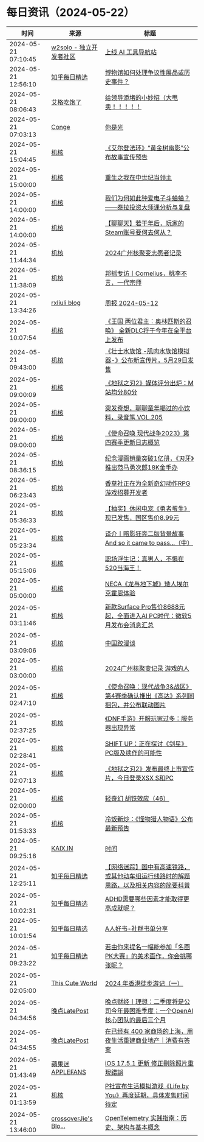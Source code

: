 ﻿# 每日资讯（2024-05-22）

|时间|来源|标题|
|---|---|---|
|2024-05-21 07:10:45|[w2solo - 独立开发者社区](https://w2solo.com/topics/feed)|[上线 AI 工具导航站](https://w2solo.com/topics/4637)|
|2024-05-21 12:56:10|[知乎每日精选](https://www.zhihu.com/rss)|[博物馆如何处理争议性展品或历史事件？](http://www.zhihu.com/question/656010784/answer/3502017859?utm_campaign=rss&utm_medium=rss&utm_source=rss&utm_content=title)|
|2024-05-21 08:06:43|[艾格吃饱了](https://feedpress.me/wx-aigechibaole)|[给领导添堵的小妙招（大甩卖！！！！！](http://mp.weixin.qq.com/s?__biz=MjM5NTYxODQyMA%3D%3D&mid=2653453217&idx=1&sn=887b430adde0da1850ad9b0234e55ec6)|
|2024-05-21 07:03:13|[Conge](https://conge.github.io/feed.xml)|[你是光](https://conge.livingwithfcs.org/2024/05/21/light/)|
|2024-05-21 15:04:45|[机核](https://www.gcores.com/rss)|[《艾尔登法环》“黄金树幽影”公布故事宣传预告](https://www.gcores.com/articles/182228)|
|2024-05-21 15:00:00|[机核](https://www.gcores.com/rss)|[重生之我在中世纪当领主](https://www.gcores.com/radios/182123)|
|2024-05-21 14:00:00|[机核](https://www.gcores.com/rss)|[我们为何如此钟爱电子斗蛐蛐？——泰拉投资大师课分析与复盘](https://www.gcores.com/articles/182212)|
|2024-05-21 14:00:00|[机核](https://www.gcores.com/rss)|[【聊聊天】若干年后，玩家的Steam账号要何去何从？](https://www.gcores.com/articles/182208)|
|2024-05-21 11:44:34|[机核](https://www.gcores.com/rss)|[2024广州核聚变志愿者记录](https://www.gcores.com/videos/182220)|
|2024-05-21 11:38:09|[机核](https://www.gcores.com/rss)|[邦摇专访丨Cornelius，桃李不言，一代宗师](https://www.gcores.com/articles/182221)|
|2024-05-21 13:34:26|[rxliuli blog](https://blog.rxliuli.com/atom.xml)|[周报 2024-05-12](https://blog.rxliuli.com/p/bad908e3481c4981a4da32a44275c4b4/)|
|2024-05-21 10:07:54|[机核](https://www.gcores.com/rss)|[《王国 两位君主：奥林匹斯的召唤》 全新DLC将于今年在全平台上发布](https://www.gcores.com/articles/182219)|
|2024-05-21 09:43:00|[机核](https://www.gcores.com/rss)|[《壮士水族馆 -肌肉水族馆模拟器-》公布新宣传片，5月29日发售](https://www.gcores.com/articles/182216)|
|2024-05-21 09:00:09|[机核](https://www.gcores.com/rss)|[《地狱之刃2》媒体评分出炉：M站均分80分](https://www.gcores.com/articles/182215)|
|2024-05-21 09:00:00|[机核](https://www.gcores.com/rss)|[突发奇想，聊聊童年喝过的小饮料，录音笔 VOL.205](https://www.gcores.com/radios/182213)|
|2024-05-21 09:00:00|[机核](https://www.gcores.com/rss)|[《使命召唤 现代战争2023》第四赛季更新日志概览](https://www.gcores.com/articles/182180)|
|2024-05-21 08:36:15|[机核](https://www.gcores.com/rss)|[纪念漫画销量突破1亿册，《刃牙》推出范马勇次郎18K金手办](https://www.gcores.com/articles/182214)|
|2024-05-21 06:23:43|[机核](https://www.gcores.com/rss)|[香草社正在为全新奇幻动作RPG游戏招募开发者](https://www.gcores.com/articles/182203)|
|2024-05-21 05:36:33|[机核](https://www.gcores.com/rss)|[【抽奖】休闲电宠《勇者蛋生》现已发售，国区售价8.99元](https://www.gcores.com/articles/182202)|
|2024-05-21 05:23:34|[机核](https://www.gcores.com/rss)|[译介丨暗影狂奔二版背景故事 And so it came to pass...（中）](https://www.gcores.com/articles/182197)|
|2024-05-21 05:15:06|[机核](https://www.gcores.com/rss)|[职场浮生记：真男人，不惧在520当海王！](https://www.gcores.com/articles/182198)|
|2024-05-21 05:00:00|[机核](https://www.gcores.com/rss)|[NECA《龙与地下城》矮人埃尔克霍恩体验](https://www.gcores.com/videos/179137)|
|2024-05-21 03:11:46|[机核](https://www.gcores.com/rss)|[新款Surface Pro售价8688元起，全面进入AI PC时代：微软5月发布会消息汇总](https://www.gcores.com/articles/182187)|
|2024-05-21 03:09:06|[机核](https://www.gcores.com/rss)|[中国跤漫谈](https://www.gcores.com/articles/182178)|
|2024-05-21 03:00:00|[机核](https://www.gcores.com/rss)|[2024广州核聚变记录 游戏的人](https://www.gcores.com/articles/182108)|
|2024-05-21 02:47:10|[机核](https://www.gcores.com/rss)|[《使命召唤：现代战争3&战区》第4赛季确认推出《高达》系列同捆包，并公布联动图片](https://www.gcores.com/articles/182182)|
|2024-05-21 02:37:25|[机核](https://www.gcores.com/rss)|[《DNF手游》开服玩家过多：服务器出现异常](https://www.gcores.com/articles/182184)|
|2024-05-21 02:28:41|[机核](https://www.gcores.com/rss)|[SHIFT UP：正在探讨《剑星》PC版及续作的可能性](https://www.gcores.com/articles/182183)|
|2024-05-21 02:07:13|[机核](https://www.gcores.com/rss)|[《地狱之刃2》发布最终上市宣传片，今日登录XSX S和PC](https://www.gcores.com/articles/182181)|
|2024-05-21 02:00:00|[机核](https://www.gcores.com/rss)|[轻奇幻 胡铁效应（46）](https://www.gcores.com/articles/172142)|
|2024-05-21 01:53:33|[机核](https://www.gcores.com/rss)|[冷饭新炒：《怪物猎人物语》公布最新预告](https://www.gcores.com/articles/182177)|
|2024-05-21 09:25:16|[KAIX.IN](https://kaix.in/feed/)|[时间](https://kaix.in/2024/0521-time/)|
|2024-05-21 12:25:11|[知乎每日精选](https://www.zhihu.com/rss)|[【网络迷踪】图中有高速铁路，或其他动车组运行线路时的解题思路，以及相关内容的简要科普](http://zhuanlan.zhihu.com/p/625352281?utm_campaign=rss&utm_medium=rss&utm_source=rss&utm_content=title)|
|2024-05-21 10:02:31|[知乎每日精选](https://www.zhihu.com/rss)|[ADHD需要哪些因素才能取得更高成就呢？](http://zhuanlan.zhihu.com/p/693065733?utm_campaign=rss&utm_medium=rss&utm_source=rss&utm_content=title)|
|2024-05-21 10:01:54|[知乎每日精选](https://www.zhihu.com/rss)|[A人好书-社群书单分享](http://zhuanlan.zhihu.com/p/698648430?utm_campaign=rss&utm_medium=rss&utm_source=rss&utm_content=title)|
|2024-05-21 09:23:22|[知乎每日精选](https://www.zhihu.com/rss)|[若由你来提名一幅能参加「名画PK大赛」的美术画作，你会挑哪张呢？](http://www.zhihu.com/question/654055226/answer/3481928199?utm_campaign=rss&utm_medium=rss&utm_source=rss&utm_content=title)|
|2024-05-21 02:05:00|[This Cute World](https://thiscute.world/index.xml)|[2024 年香港徒步游记（一）](https://thiscute.world/posts/hong-kong-travel-notes-in-2024/)|
|2024-05-21 04:34:56|[晚点LatePost](https://feedpress.me/wx-postlate)|[​晚点财经丨理想：二季度将是公司今年最困难季度；一个OpenAI核心团队的最后三个月](http://mp.weixin.qq.com/s?__biz=MzU3Mjk1OTQ0Ng%3D%3D&mid=2247516238&idx=2&sn=e51bc0634299bee2d0f12a9a00bddbf7)|
|2024-05-21 04:34:55|[晚点LatePost](https://feedpress.me/wx-postlate)|[在已经有 400 家商场的上海，用夜生活重建商业地产｜消费有答案](http://mp.weixin.qq.com/s?__biz=MzU3Mjk1OTQ0Ng%3D%3D&mid=2247516238&idx=1&sn=bb09087c45bf3865052ed0a48aeed8ef)|
|2024-05-21 01:43:49|[蘋果迷 APPLEFANS](https://applefans.today/feed/)|[iOS 17.5.1 更新 修正刪除照片重現錯誤](https://applefans.today/ios-17-5-1/)|
|2024-05-21 01:13:59|[机核](https://www.gcores.com/rss)|[P社宣布生活模拟游戏《Life by You》再度延期，具体发售时间待定](https://www.gcores.com/articles/182172)|
|2024-05-21 13:46:00|[crossoverJie's Blo...](https://crossoverjie.top/atom.xml)|[OpenTelemetry 实践指南：历史、架构与基本概念](http://crossoverjie.top/2024/05/21/ob/OpenTelemetry-getstart/)|
